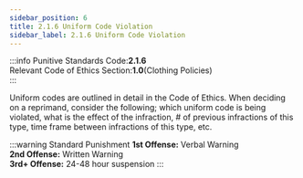 ```yaml
---
sidebar_position: 6
title: 2.1.6 Uniform Code Violation 
sidebar_label: 2.1.6 Uniform Code Violation
---
```


:::info
Punitive Standards Code:<Highlight color="#E46C07">**2.1.6**</Highlight> <br />
Relevant Code of Ethics Section:<Highlight color="#18A304">**1.0**</Highlight>(Clothing Policies) <br />
:::

Uniform codes are outlined in detail in the Code of Ethics. When deciding on a reprimand, consider the following; which uniform code is being violated, what is the effect of the infraction, # of previous infractions of this type, time frame between infractions of this type, etc.

:::warning Standard Punishment
**1st Offense:** Verbal Warning <br />
**2nd Offense:** Written Warning <br />
**3rd+ Offense:** 24-48 hour suspension
:::